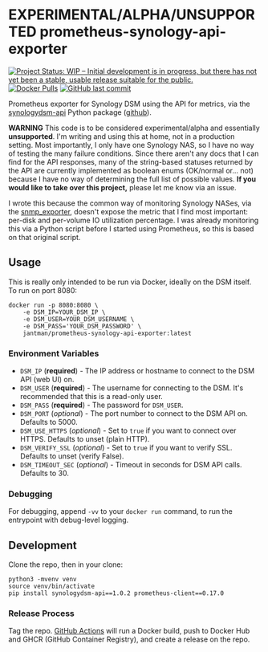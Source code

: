 # EXPERIMENTAL/ALPHA/UNSUPPORTED prometheus-synology-api-exporter

[![Project Status: WIP – Initial development is in progress, but there has not yet been a stable, usable release suitable for the public.](https://www.repostatus.org/badges/latest/wip.svg)](https://www.repostatus.org/#wip) [![Docker Pulls](https://img.shields.io/docker/pulls/jantman/prometheus-synology-api-exporter)](https://hub.docker.com/repository/docker/jantman/prometheus-synology-api-exporter) [![GitHub last commit](https://img.shields.io/github/last-commit/jantman/prometheus-synology-api-exporter)](https://github.com/jantman/prometheus-synology-api-exporter)

Prometheus exporter for Synology DSM using the API for metrics, via the [synologydsm-api](https://pypi.org/project/synologydsm-api/) Python package ([github](https://github.com/hacf-fr/synologydsm-api)).

**WARNING** This code is to be considered experimental/alpha and essentially **unsupported**. I'm writing and using this at home, not in a production setting. Most importantly, I only have one Synology NAS, so I have no way of testing the many failure conditions. Since there aren't any docs that I can find for the API responses, many of the string-based statuses returned by the API are currently implemented as boolean enums (OK/normal or... not) because I have no way of determining the full list of possible values. **If you would like to take over this project,** please let me know via an issue.

I wrote this because the common way of monitoring Synology NASes, via the [snmp_exporter](https://github.com/prometheus/snmp_exporter), doesn't expose the metric that I find most important: per-disk and per-volume IO utilization percentage. I was already monitoring this via a Python script before I started using Prometheus, so this is based on that original script.

## Usage

This is really only intended to be run via Docker, ideally on the DSM itself. To run on port 8080:

```
docker run -p 8080:8080 \
    -e DSM_IP=YOUR_DSM_IP \
    -e DSM_USER=YOUR_DSM_USERNAME \
    -e DSM_PASS='YOUR_DSM_PASSWORD' \
    jantman/prometheus-synology-api-exporter:latest
```

### Environment Variables

* `DSM_IP` (**required**) - The IP address or hostname to connect to the DSM API (web UI) on.
* `DSM_USER` (**required**) - The username for connecting to the DSM. It's recommended that this is a read-only user.
* `DSM_PASS` (**required**) - The password for `DSM_USER`.
* `DSM_PORT` (*optional*) - The port number to connect to the DSM API on. Defaults to 5000.
* `DSM_USE_HTTPS` (*optional*) - Set to `true` if you want to connect over HTTPS. Defaults to unset (plain HTTP).
* `DSM_VERIFY_SSL` (*optional*) - Set to `true` if you want to verify SSL. Defaults to unset (verify False).
* `DSM_TIMEOUT_SEC` (*optional*) - Timeout in seconds for DSM API calls. Defaults to 30.

### Debugging

For debugging, append `-vv` to your `docker run` command, to run the entrypoint with debug-level logging.

## Development

Clone the repo, then in your clone:

```
python3 -mvenv venv
source venv/bin/activate
pip install synologydsm-api==1.0.2 prometheus-client==0.17.0
```


### Release Process

Tag the repo. [GitHub Actions](https://github.com/jantman/prometheus-synology-api-exporter/actions) will run a Docker build, push to Docker Hub and GHCR (GitHub Container Registry), and create a release on the repo.
